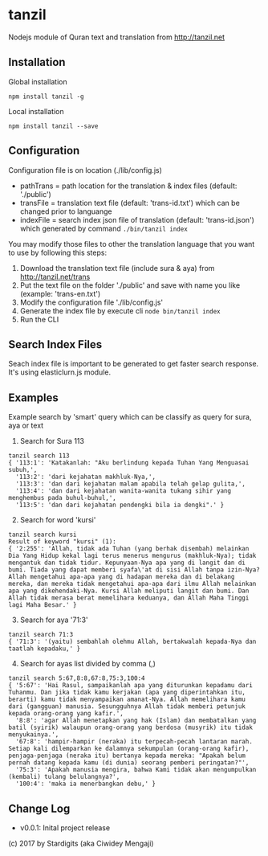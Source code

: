 # tanzil

Nodejs module of Quran text and translation from http://tanzil.net

## Installation

Global installation
```
npm install tanzil -g 
```

Local installation
```
npm install tanzil --save
```

## Configuration

Configuration file is on location (./lib/config.js)
* pathTrans = path location for the translation & index files (default: './public')
* transFile = translation text file (default: 'trans-id.txt') which can be changed prior to languange
* indexFile = search index json file of translation (default: 'trans-id.json') which generated by command `./bin/tanzil index`

You may modify those files to other the translation language that you want to use by following this steps:
1. Download the translation text file (include sura & aya) from http://tanzil.net/trans
2. Put the text file on the folder './public' and save with name you like (example: 'trans-en.txt')
4. Modify the configuration file './lib/config.js'
3. Generate the index file by execute cli ```node bin/tanzil index```
4. Run the CLI

## Search Index Files

Seach index file is important to be generated to get faster search response.
It's using elasticlurn.js module.

## Examples

Example search by 'smart' query which can be classify as query for sura, aya or text

1. Search for Sura 113
```
tanzil search 113
{ '113:1': 'Katakanlah: "Aku berlindung kepada Tuhan Yang Menguasai subuh,',
  '113:2': 'dari kejahatan makhluk-Nya,',
  '113:3': 'dan dari kejahatan malam apabila telah gelap gulita,',     
  '113:4': 'dan dari kejahatan wanita-wanita tukang sihir yang menghembus pada buhul-buhul,',
  '113:5': 'dan dari kejahatan pendengki bila ia dengki".' }
```

2. Search for word 'kursi'
```
tanzil search kursi
Result of keyword "kursi" (1):
{ '2:255': 'Allah, tidak ada Tuhan (yang berhak disembah) melainkan Dia Yang Hidup kekal lagi terus menerus mengurus (makhluk-Nya); tidak mengantuk dan tidak tidur. Kepunyaan-Nya apa yang di langit dan di bumi. Tiada yang dapat memberi syafa\'at di sisi Allah tanpa izin-Nya? Allah mengetahui apa-apa yang di hadapan mereka dan di belakang mereka, dan mereka tidak mengetahui apa-apa dari ilmu Allah melainkan apa yang dikehendaki-Nya. Kursi Allah meliputi langit dan bumi. Dan Allah tidak merasa berat memelihara keduanya, dan Allah Maha Tinggi lagi Maha Besar.' }
```
3. Search for aya '71:3'
```
tanzil search 71:3
{ '71:3': '(yaitu) sembahlah olehmu Allah, bertakwalah kepada-Nya dan taatlah kepadaku,' }
```

4. Search for ayas list divided by comma (,)
```
tanzil search 5:67,8:8,67:8,75:3,100:4
{ '5:67': 'Hai Rasul, sampaikanlah apa yang diturunkan kepadamu dari Tuhanmu. Dan jika tidak kamu kerjakan (apa yang diperintahkan itu, berarti) kamu tidak menyampaikan amanat-Nya. Allah memelihara kamu dari (gangguan) manusia. Sesungguhnya Allah tidak memberi petunjuk kepada orang-orang yang kafir.',
  '8:8': 'agar Allah menetapkan yang hak (Islam) dan membatalkan yang batil (syirik) walaupun orang-orang yang berdosa (musyrik) itu tidak menyukainya.',
  '67:8': 'hampir-hampir (neraka) itu terpecah-pecah lantaran marah. Setiap kali dilemparkan ke dalamnya sekumpulan (orang-orang kafir), penjaga-penjaga (neraka itu) bertanya kepada mereka: "Apakah belum pernah datang kepada kamu (di dunia) seorang pemberi peringatan?"',
  '75:3': 'Apakah manusia mengira, bahwa Kami tidak akan mengumpulkan (kembali) tulang belulangnya?',
  '100:4': 'maka ia menerbangkan debu,' }
```

## Change Log
* v0.0.1: Inital project release

(c) 2017 by Stardigits (aka Ciwidey Mengaji)